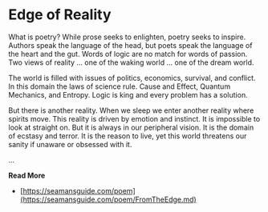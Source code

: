 # Edge of Reality

What is poetry?  While prose seeks to enlighten, poetry seeks to inspire.  Authors speak the
language of the head, but poets speak the language of the heart and the gut.  Words of logic are no
match for words of passion. Two views of reality ... one of the waking world ... one of the dream
world. 

The world is filled with issues of politics, economics, survival, and conflict. In this
domain the laws of science rule.  Cause and Effect, Quantum Mechanics, and Entropy.  Logic is king
and every problem has a solution. 

But there is another reality. When we sleep we enter another
reality where spirits move. This reality is driven by emotion and instinct.  It is impossible to
look at straight on.  But it is always in our peripheral vision.  It is the domain of ecstasy and
terror.  It is the reason to live,  yet this world threatens our sanity if unaware or obsessed with
it.


...

**Read More**

* [https://seamansguide.com/poem](https://seamansguide.com/poem/FromTheEdge.md)


